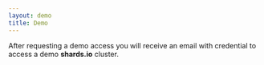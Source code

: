 ```yaml
---
layout: demo
title: Demo
---
```


After requesting a demo access you will receive an email with credential to access a demo **shards.io** cluster. 

